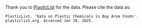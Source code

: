 Thank you to [PlasticList](https://www.plasticlist.org/) for the data. Please cite the data as:
```
PlasticList. 'Data on Plastic Chemicals in Bay Area Foods'. plasticlist.org. Accessed Jan 10, 2025.
```

